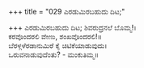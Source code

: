 +++
title = "029 ಎರಡುಮಿರಬಹುದು ದಿಟ;"

+++
ಎರಡುಮಿರಬಹುದು ದಿಟ; ಶಿವರುದ್ರನಲೆ ಬೊಮ್ಮ!।  
ಕರವೊಂದರಲಿ ವೇಣು, ಶಂಖವೊಂದರಲಿ!॥  
ಬೆರಳ್ಗಳೆರಡಾನುಮಿರೆ ಕೈ ಚಿಟಿಕೆಯಾಡುವುದು।  
ಒರುವನಾಡುವುದೆಂತು? - ಮಂಕುತಿಮ್ಮ॥  
